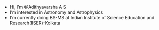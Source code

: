 - Hi, I’m @Adithyavarsha A S
- I’m interested in Astronomy and Astrophysics
- I’m currently doing BS-MS at Indian Institute of Science Education and Research(IISER)-Kolkata

<!---
Adithyavarsha/Adithyavarsha is a ✨ special ✨ repository because its `README.md` (this file) appears on your GitHub profile.
You can click the Preview link to take a look at your changes.
--->
